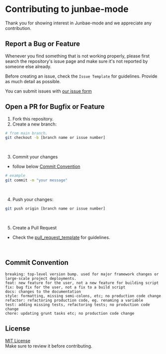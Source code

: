# Contributing to junbae-mode

Thank you for showing interest in Junbae-mode and we appreciate any contribution.

## Report a Bug or Feature

Whenever you find something that is not working properly, please first search the repository's issue page and make sure it's not reported by someone else already.

Before creating an issue, check the `Issue Template` for guidelines. Provide as much detail as possible.

You can submit issues with [our issue form](https://github.com/JunbaeJs/junbae-mode/issues/new/choose)

## Open a PR for Bugfix or Feature

1. Fork this repository.
2. Create a new branch:

```sh
# from main branch.
git checkout -b [branch name or issue number]
```

</br>

3. Commit your changes

- follow below [Commit Convention](#commit-convention)

```sh
# example
git commit -m "your message"
```

</br>

4. Push your changes:

```sh
git push origin [branch name or issue number]
```

</br>

5. Create a Pull Request

- Check the [pull_request_template](.github/pull_request_template.md) for guidelines.

</br>

## Commit Convention

```
breaking: top-level version bump. used for major framework changes or large-scale project deployments.
feat: new feature for the user, not a new feature for building script
fix: bug fix for the user, not a fix to a build script
docs: changes to the documentation
style: formatting, missing semi-colons, etc; no production code change
refactor: refactoring production code, eg. renaming a variable
test: adding missing tests, refactoring tests; no production code change
chore: updating grunt tasks etc; no production code change
```

## License

[MIT License](LICENSE)
</br>
Make sure to review it before contributing.
